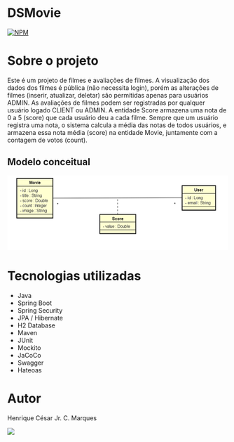 # DSMovie
[![NPM](https://img.shields.io/npm/l/react)](https://github.com/henriquecesarjr/DSMovie/blob/main/LICENSE)

# Sobre o projeto

Este é um projeto de filmes e avaliações de filmes. A visualização dos dados dos filmes é pública (não necessita login), porém as alterações de filmes (inserir, atualizar, deletar) são permitidas apenas para usuários ADMIN. As avaliações de filmes podem ser registradas por qualquer usuário logado CLIENT ou ADMIN. A entidade Score armazena uma nota de 0 a 5 (score) que cada usuário deu a cada filme. Sempre que um usuário registra uma nota, o sistema calcula a média das notas de todos usuários, e armazena essa nota média (score) na entidade Movie, juntamente com a contagem de votos (count).   

## Modelo conceitual
![Modelo Conceitual](https://github.com/henriquecesarjr/DSMovie/blob/main/assets/Modelo%20Conceitual.png)

# Tecnologias utilizadas
- Java
- Spring Boot
- Spring Security
- JPA / Hibernate
- H2 Database
- Maven
- JUnit
- Mockito
- JaCoCo
- Swagger
- Hateoas

# Autor

Henrique César Jr. C. Marques

<a href="www.linkedin.com/in/henriquejrmarques" target="_blank"><img src="https://img.shields.io/badge/-LinkedIn-%230077B5?style=for-the-badge&logo=linkedin&logoColor=white" target="_blank"></a>
